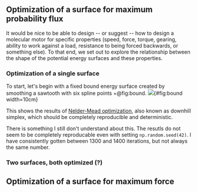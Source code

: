 ## Optimization of a surface for maximum probability flux

It would be nice to be able to design -- or suggest -- how to design a molecular motor for specific properties (speed, force, torque, gearing, ability to work against a load, resistance to being forced backwards, or something else). To that end, we set out to explore the relationship between the shape of the potential energy surfaces and these properties.

### Optimization of a single surface

To start, let's begin with a fixed bound energy surface created by smoothing a sawtooth with six spline points +@fig:bound.
![](https://cdn.rawgit.com/slochower/nonequilibrium-master/bcac92c96f496a888dc02249e40d049032225205/notebooks/surface-optimization/fixed-bound-surfaces.svg){#fig:bound width=10cm}

This shows the results of [Nelder-Mead optimization](https://en.wikipedia.org/wiki/Nelder%E2%80%93Mead_method), also known as downhill simplex, which should be completely reproducible and deterministic.

There is something I still don't understand about this. The resutls do not seem to be completely reproducable even with setting `np.random.seed(42)`. I have consistently gotten between 1300 and 1400 iterations, but not always the same number.

### Two surfaces, both optimized (?)

## Optimization of a surface for maximum force

